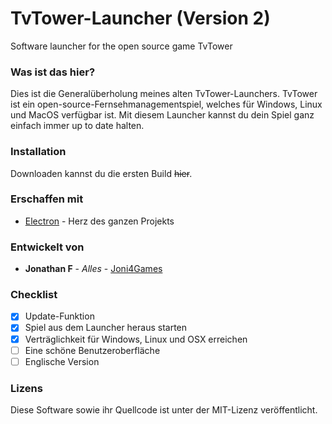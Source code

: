 # TvTower-Launcher (Version 2)
Software launcher for the open source game TvTower

### Was ist das hier?
Dies ist die Generalüberholung meines alten TvTower-Launchers. TvTower ist ein open-source-Fernsehmanagementspiel, welches für Windows, Linux und MacOS verfügbar ist.
Mit diesem Launcher kannst du dein Spiel ganz einfach immer up to date halten.

### Installation
Downloaden kannst du die ersten Build ~~hier~~.

### Erschaffen mit
* [Electron](https://electron.atom.io/) - Herz des ganzen Projekts

### Entwickelt von
* **Jonathan F** - *Alles* - [Joni4Games](https://github.com/Joni4Games)

### Checklist
- [x] Update-Funktion
- [x] Spiel aus dem Launcher heraus starten
- [x] Verträglichkeit für Windows, Linux und OSX erreichen
- [ ] Eine schöne Benutzeroberfläche
- [ ] Englische Version
### Lizens
Diese Software sowie ihr Quellcode ist unter der MIT-Lizenz veröffentlicht.
